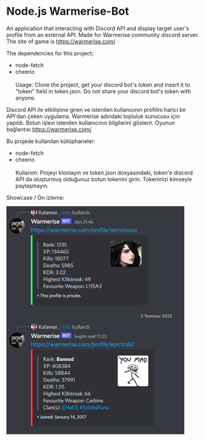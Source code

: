 # Node.js Warmerise-Bot

An application that interacting with Discord API and display target user's profile from an external API. Made for Warmerise community discord server.
The site of game is https://warmerise.com/

The dependencies for this project;
- node-fetch
- cheerio
<br> <br>
Usage:
Clone the project, get your discord bot's token and insert it to "token" field in token.json. Do not share your discord bot's token with anyone.

Discord API ile etkilişime giren ve istenilen kullanıcının profilini harici bir API'dan çeken uygulama. Warmerise adındaki topluluk sunucusu için yapıldı. Botun işlevi istenilen kullanıcının bilgilerini gösterir.
Oyunun bağlantısı https://warmerise.com/

Bu projede kullanılan kütüphaneler:
- node-fetch
- cheerio
<br> <br>
Kullanım:
Projeyi klonlayın ve token.json dosyasındaki, token'e discord API da oluşturmuş olduğunuz botun tokenini girin. Tokeninizi kimseyle paylaşmayın.

Showcase / Ön izleme:

![](image/img.png)
